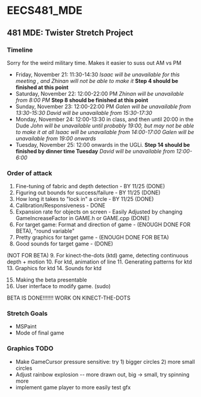 EECS481_MDE
===========

481 MDE: Twister Stretch Project
--------------------------------

### Timeline
Sorry for the weird military time. Makes it easier to suss out AM vs PM
* Friday, November 21: 11:30-14:30
*Isaac will be unavailable for this meeting*
*, and Zhinan will not be able to make it*
**Step 4 should be finished at this point**
* Saturday, November 22: 12:00-22:00 PM
*Zhinan will be unavailable from 8:00 PM*
**Step 8 should be finished at this point**
* Sunday, November 23: 12:00-22:00 PM
*Galen will be unavailable from 13:30-15:30*
*David will be unavailable from 15:30-17:30*
* Monday, November 24: 12:00-13:30 in class, and then until 20:00 in the Dude
*John will be unavailable until probably 19:00, but may not be able to make it at all*
*Isaac will be unavailable from 14:00-17:00*
*Galen will be unavailable from 19:00 onwards*
* Tuesday, November 25: 12:00 onwards in the UGLi.
**Step 14 should be finished by dinner time Tuesday**
*David will be unavailable from 12:00-6:00*

### Order of attack
1. Fine-tuning of fabric and depth detection    - BY 11/25 (DONE)
2. Figuring out bounds for success/failure      - BY 11/25 (DONE)
3. How long it takes to "lock in" a circle      - BY 11/25 (DONE)
4. Calibration/Responsiveness                   - DONE
5. Expansion rate for objects on screen         - Easily Adjusted by changing GameIncreaseFactor in GAME.h or GAME.cpp (DONE)
6. For target game: Format and direction of game  - (ENOUGH DONE FOR BETA), "round variable"
7. Pretty graphics for target game              - (ENOUGH DONE FOR BETA)
8. Good sounds for target game                  - (DONE)


(NOT FOR BETA)
9. For kinect-the-dots (ktd) game, detecting continuous depth + motion
10. For ktd, animation of line
11. Generating patterns for ktd
13. Graphics for ktd
14. Sounds for ktd

15. Making the beta presentable
16. User interface to modify game. (sudo)

BETA IS DONE!!!!!!! WORK ON KINECT-THE-DOTS

### Stretch Goals
* MSPaint
* Mode of final game

### Graphics TODO
* Make GameCursor pressure sensitive: try 1) bigger circles 2) more small circles
* Adjust rainbow explosion -- more drawn out, big -> small, try spinning more
* implement game player to more easily test gfx
